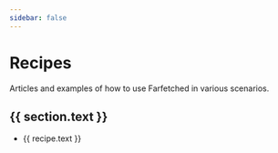 ```yaml
---
sidebar: false
---
```


# Recipes

Articles and examples of how to use Farfetched in various scenarios.

<script setup>
    import { data as sections } from './recipes.data'
</script>

<div v-for="section in sections">
  <h2>{{ section.text }}</h2>
  <ul>
    <li v-for="recipe in section.items">
        <a :href="recipe.link">{{ recipe.text }}</a>
    </li>
  </ul>
</div>
